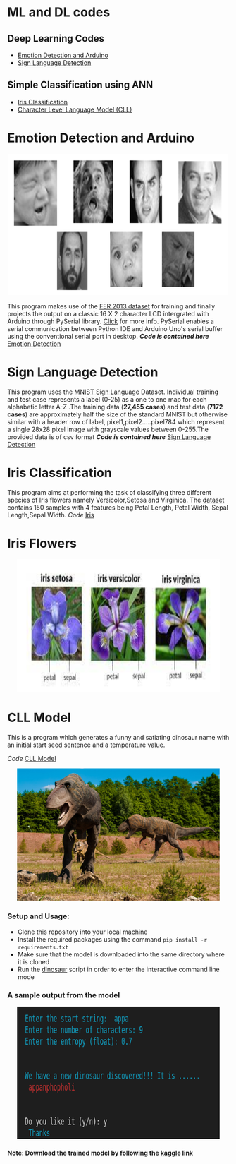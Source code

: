 # ML and DL codes

## Deep Learning Codes
* [Emotion Detection and Arduino](#emotion-detection)
* [Sign Language Detection](#sign-language-detection)

## Simple Classification using ANN
* [Iris Classification](#iris-classification)
* [Character Level Language Model (CLL)](#cll-model)


# Emotion Detection and Arduino
<p align = "center">
 <img width="500" height="320" src= "./Emotion_detection_arduino/Emotion.PNG">
 </p>
 
This program makes use of the [FER 2013 dataset](https://www.kaggle.com/msambare/fer2013) for training and finally projects the output on a classic 16 X 2 character LCD intergrated with Arduino through PySerial library. [Click](https://create.arduino.cc/projecthub/ansh2919/serial-communication-between-python-and-arduino-e7cce0) for more info. PySerial enables a serial communication between Python IDE and Arduino Uno's serial buffer using the conventional serial port in desktop.
__*Code is contained here*__ [Emotion Detection](./Emotion_detection_arduino)

# Sign Language Detection
This program uses the  [MNIST Sign Language](https://www.kaggle.com/datamunge/sign-language-mnist) Dataset. Individual training and test case represents a label (0-25) as a one to one map for each alphabetic letter A-Z .The training data (__27,455 cases__) and test data (__7172 cases__) are approximately half the size of the standard MNIST but otherwise similar with a header row of label, pixel1,pixel2.....pixel784 which represent a single 28x28 pixel image with grayscale values between 0-255.The provided data is of csv format
__*Code is contained here*__ [Sign Language Detection](./Sign_language_detection)



# Iris Classification
This program aims at performing the task of classifying three different species of Iris flowers namely Versicolor,Setosa and Virginica. The [dataset](./Iris_Classification/iris.csv) contains 150 samples with 4 features being Petal Length, Petal Width, Sepal Length,Sepal Width.
 _Code_ [Iris](./Iris_Classification/Iris.py)
 
 # Iris Flowers
 <p align = "center">
  <img width="460" height="300" src= "./Iris_Classification/Iris.jpg">
 </p>
 

# CLL Model
This is a program which generates a funny and satiating dinosaur name with an initial start seed sentence and a temperature value.

_Code_ [CLL Model](./Character_Level_Language_Model)

<p align = "center">
  <img width="460" height="300" src= "./Character_Level_Language_Model/dino.jpg">
 </p>
 
### Setup and Usage:
* Clone this repository into your local machine
* Install the required packages using the command `pip install -r requirements.txt`
* Make sure that the model is downloaded into the same directory where it is cloned
* Run the [dinosaur](./Character_Level_Language_Model/dinosaur.py) script in order to enter the interactive command line mode

 ### A sample output from the model 

 <p align = "center">
  <img width="460" height="300" src= "./Character_Level_Language_Model/Dinosaur_model.png">
 </p>
 
 #### Note: Download the trained model by following the [kaggle](https://www.kaggle.com/suryaprakash0112358/dinosaur-model) link

